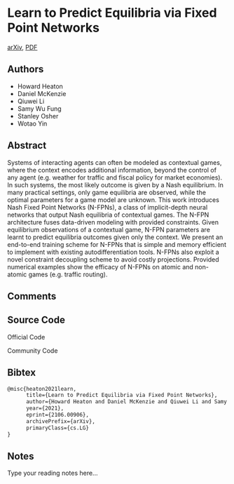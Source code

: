 
# Learn to Predict Equilibria via Fixed Point Networks

[arXiv](https://arxiv.org/abs/2106.0906), [PDF](https://arxiv.org/pdf/2106.0906.pdf)

## Authors

- Howard Heaton
- Daniel McKenzie
- Qiuwei Li
- Samy Wu Fung
- Stanley Osher
- Wotao Yin

## Abstract

Systems of interacting agents can often be modeled as contextual games, where the context encodes additional information, beyond the control of any agent (e.g. weather for traffic and fiscal policy for market economies). In such systems, the most likely outcome is given by a Nash equilibrium. In many practical settings, only game equilibria are observed, while the optimal parameters for a game model are unknown. This work introduces Nash Fixed Point Networks (N-FPNs), a class of implicit-depth neural networks that output Nash equilibria of contextual games. The N-FPN architecture fuses data-driven modeling with provided constraints. Given equilibrium observations of a contextual game, N-FPN parameters are learnt to predict equilibria outcomes given only the context. We present an end-to-end training scheme for N-FPNs that is simple and memory efficient to implement with existing autodifferentiation tools. N-FPNs also exploit a novel constraint decoupling scheme to avoid costly projections. Provided numerical examples show the efficacy of N-FPNs on atomic and non-atomic games (e.g. traffic routing).

## Comments



## Source Code

Official Code



Community Code



## Bibtex

```tex
@misc{heaton2021learn,
      title={Learn to Predict Equilibria via Fixed Point Networks}, 
      author={Howard Heaton and Daniel McKenzie and Qiuwei Li and Samy Wu Fung and Stanley Osher and Wotao Yin},
      year={2021},
      eprint={2106.00906},
      archivePrefix={arXiv},
      primaryClass={cs.LG}
}
```

## Notes

Type your reading notes here...

